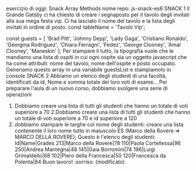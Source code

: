 esercizio di oggi: Snack Array Methods
nome repo: js-snack-es6
SNACK 1
Il Grande Gatsby ci ha chiesto di creare i segnaposto per il tavolo degli invitati alla sua mega festa vip.
Ci ha lasciato il nome del tavolo  e la lista degli invitati in ordine di posto.
const tableName = 'Tavolo Vip';

const guests = [
  'Brad Pitt',
  'Johnny Depp',
  'Lady Gaga',
  'Cristiano Ronaldo',
  'Georgina Rodriguez',
  'Chiara Ferragni',
  'Fedez',
  'George Clooney',
  'Amal Clooney',
  'Maneskin'
];
Per stampare il tutto,  la tipografia  vuole che le mandiamo una lista di ospiti in cui ogni ospite sia un oggetto javascript che ha come attributi: nome del tavolo, nome dell'ospite e posto occupato.
Generiamo questo array in una variabile guestsList e stampiamolo in console
SNACK 2
Abbiamo un elenco degli studenti di una facoltà, identificati da id, Nome e somma totale dei loro voti di esame...
Per preparare l'aula di un nuovo corso, dobbiamo svolgere una serie di operazioni
1. Dobbiamo creare una lista di tutti gli studenti che hanno un totale di voti superiore a 70
2.Dobbiamo creare una lista di tutti gli studenti che hanno un totale di voti superiore a 70 e id superiore a 120
3.  dobbiamo stampare le targhe col nome degli studenti: creare una lista contenente il loro nome tutto in maiuscolo ES (Marco della Rovere => MARCO DELLA ROVERE);
Questo è l'elenco degli studenti:
Id|Name|Grades
213|Marco della Rovere|78
110|Paola Cortellessa|96
250|Andrea Mantegna|48
145|Gaia Borromini|74
196|Luigi Grimaldello|68
102|Piero della Francesca|50
120|Francesca da Polenta|84
Buon lavoro! :sorriso: (modificato) 